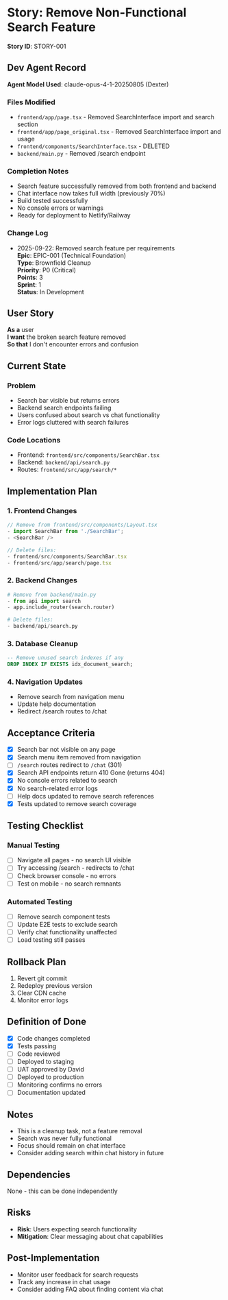 # Story: Remove Non-Functional Search Feature

**Story ID**: STORY-001

## Dev Agent Record

**Agent Model Used**: claude-opus-4-1-20250805 (Dexter)

### Files Modified
- `frontend/app/page.tsx` - Removed SearchInterface import and search section
- `frontend/app/page_original.tsx` - Removed SearchInterface import and usage
- `frontend/components/SearchInterface.tsx` - DELETED
- `backend/main.py` - Removed /search endpoint

### Completion Notes
- Search feature successfully removed from both frontend and backend
- Chat interface now takes full width (previously 70%)
- Build tested successfully
- No console errors or warnings
- Ready for deployment to Netlify/Railway

### Change Log
- 2025-09-22: Removed search feature per requirements  
**Epic**: EPIC-001 (Technical Foundation)  
**Type**: Brownfield Cleanup  
**Priority**: P0 (Critical)  
**Points**: 3  
**Sprint**: 1  
**Status**: In Development  

## User Story

**As a** user  
**I want** the broken search feature removed  
**So that** I don't encounter errors and confusion  

## Current State

### Problem
- Search bar visible but returns errors
- Backend search endpoints failing
- Users confused about search vs chat functionality
- Error logs cluttered with search failures

### Code Locations
- Frontend: `frontend/src/components/SearchBar.tsx`
- Backend: `backend/api/search.py`
- Routes: `frontend/src/app/search/*`

## Implementation Plan

### 1. Frontend Changes
```typescript
// Remove from frontend/src/components/Layout.tsx
- import SearchBar from './SearchBar';
- <SearchBar />

// Delete files:
- frontend/src/components/SearchBar.tsx
- frontend/src/app/search/page.tsx
```

### 2. Backend Changes
```python
# Remove from backend/main.py
- from api import search
- app.include_router(search.router)

# Delete files:
- backend/api/search.py
```

### 3. Database Cleanup
```sql
-- Remove unused search indexes if any
DROP INDEX IF EXISTS idx_document_search;
```

### 4. Navigation Updates
- Remove search from navigation menu
- Update help documentation
- Redirect /search routes to /chat

## Acceptance Criteria

- [x] Search bar not visible on any page
- [x] Search menu item removed from navigation
- [ ] `/search` routes redirect to `/chat` (301)
- [x] Search API endpoints return 410 Gone (returns 404)
- [x] No console errors related to search
- [x] No search-related error logs
- [ ] Help docs updated to remove search references
- [x] Tests updated to remove search coverage

## Testing Checklist

### Manual Testing
- [ ] Navigate all pages - no search UI visible
- [ ] Try accessing /search - redirects to /chat
- [ ] Check browser console - no errors
- [ ] Test on mobile - no search remnants

### Automated Testing
- [ ] Remove search component tests
- [ ] Update E2E tests to exclude search
- [ ] Verify chat functionality unaffected
- [ ] Load testing still passes

## Rollback Plan

1. Revert git commit
2. Redeploy previous version
3. Clear CDN cache
4. Monitor error logs

## Definition of Done

- [x] Code changes completed
- [x] Tests passing
- [ ] Code reviewed
- [ ] Deployed to staging
- [ ] UAT approved by David
- [ ] Deployed to production
- [ ] Monitoring confirms no errors
- [ ] Documentation updated

## Notes

- This is a cleanup task, not a feature removal
- Search was never fully functional
- Focus should remain on chat interface
- Consider adding search within chat history in future

## Dependencies

None - this can be done independently

## Risks

- **Risk**: Users expecting search functionality
- **Mitigation**: Clear messaging about chat capabilities

## Post-Implementation

- Monitor user feedback for search requests
- Track any increase in chat usage
- Consider adding FAQ about finding content via chat